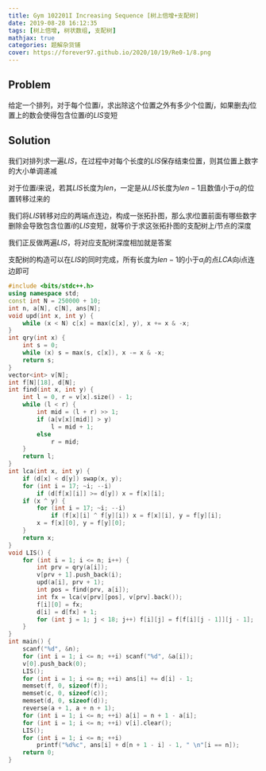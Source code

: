 ```yaml
---
title: Gym 102201I Increasing Sequence [树上倍增+支配树]
date: 2019-08-28 16:12:35
tags: [树上倍增, 树状数组, 支配树]
mathjax: true
categories: 题解杂货铺
cover: https://forever97.github.io/2020/10/19/Re0-1/8.png
---
```

## Problem

给定一个排列，对于每个位置$i$，求出除这个位置之外有多少个位置$j$，如果删去$j$位置上的数会使得包含位置$i$的$LIS$变短

## Solution

我们对排列求一遍$LIS$，在过程中对每个长度的$LIS$保存结束位置，则其位置上数字的大小单调递减

对于位置$i$来说，若其$LIS$长度为$len$，一定是从$LIS$长度为$len-1$且数值小于$a_i$的位置转移过来的
        
我们将$LIS$转移对应的两端点连边，构成一张拓扑图，那么求$i$位置前面有哪些数字删除会导致包含位置$i$的$LIS$变短，就等价于求这张拓扑图的支配树上$i$节点的深度

我们正反做两遍$LIS$，将对应支配树深度相加就是答案

支配树的构造可以在$LIS$的同时完成，所有长度为$len-1$的小于$a_i$的点$LCA$向$i$点连边即可

```cpp
#include <bits/stdc++.h>
using namespace std;
const int N = 250000 + 10;
int n, a[N], c[N], ans[N];
void upd(int x, int y) {
    while (x < N) c[x] = max(c[x], y), x += x & -x;
}
int qry(int x) {
    int s = 0;
    while (x) s = max(s, c[x]), x -= x & -x;
    return s;
}
vector<int> v[N];
int f[N][18], d[N];
int find(int x, int y) {
    int l = 0, r = v[x].size() - 1;
    while (l < r) {
        int mid = (l + r) >> 1;
        if (a[v[x][mid]] > y)
            l = mid + 1;
        else
            r = mid;
    }
    return l;
}
int lca(int x, int y) {
    if (d[x] < d[y]) swap(x, y);
    for (int i = 17; ~i; --i)
        if (d[f[x][i]] >= d[y]) x = f[x][i];
    if (x ^ y) {
        for (int i = 17; ~i; --i)
            if (f[x][i] ^ f[y][i]) x = f[x][i], y = f[y][i];
        x = f[x][0], y = f[y][0];
    }
    return x;
}
void LIS() {
    for (int i = 1; i <= n; i++) {
        int prv = qry(a[i]);
        v[prv + 1].push_back(i);
        upd(a[i], prv + 1);
        int pos = find(prv, a[i]);
        int fx = lca(v[prv][pos], v[prv].back());
        f[i][0] = fx;
        d[i] = d[fx] + 1;
        for (int j = 1; j < 18; j++) f[i][j] = f[f[i][j - 1]][j - 1];
    }
}
int main() {
    scanf("%d", &n);
    for (int i = 1; i <= n; ++i) scanf("%d", &a[i]);
    v[0].push_back(0);
    LIS(); 
    for (int i = 1; i <= n; ++i) ans[i] += d[i] - 1;
    memset(f, 0, sizeof(f));
    memset(c, 0, sizeof(c));
    memset(d, 0, sizeof(d));
    reverse(a + 1, a + n + 1);
    for (int i = 1; i <= n; ++i) a[i] = n + 1 - a[i];
    for (int i = 1; i <= n; ++i) v[i].clear(); 
	LIS();
    for (int i = 1; i <= n; ++i)
        printf("%d%c", ans[i] + d[n + 1 - i] - 1, " \n"[i == n]);
    return 0;
}
```